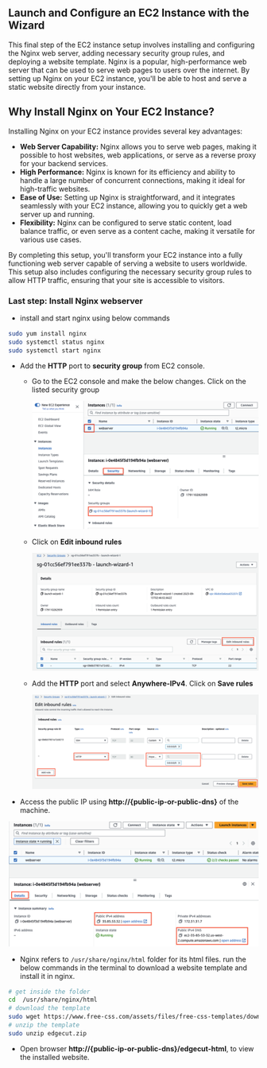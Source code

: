 ## Launch and Configure an EC2 Instance with the Wizard

This final step of the EC2 instance setup involves installing and configuring the Nginx web server, adding necessary security group rules, and deploying a website template. Nginx is a popular, high-performance web server that can be used to serve web pages to users over the internet. By setting up Nginx on your EC2 instance, you'll be able to host and serve a static website directly from your instance.

## Why Install Nginx on Your EC2 Instance?

Installing Nginx on your EC2 instance provides several key advantages:

-   **Web Server Capability:**  Nginx allows you to serve web pages, making it possible to host websites, web applications, or serve as a reverse proxy for your backend services.
-   **High Performance:**  Nginx is known for its efficiency and ability to handle a large number of concurrent connections, making it ideal for high-traffic websites.
-   **Ease of Use:**  Setting up Nginx is straightforward, and it integrates seamlessly with your EC2 instance, allowing you to quickly get a web server up and running.
-   **Flexibility:**  Nginx can be configured to serve static content, load balance traffic, or even serve as a content cache, making it versatile for various use cases.

By completing this setup, you'll transform your EC2 instance into a fully functioning web server capable of serving a website to users worldwide. This setup also includes configuring the necessary security group rules to allow HTTP traffic, ensuring that your site is accessible to visitors.

### Last step: Install Nginx webserver

- install and start nginx using below commands

```bash
sudo yum install nginx
sudo systemctl status nginx
sudo systemctl start nginx
```

- Add the **HTTP** port to **security group** from EC2 console.
  - Go to the EC2 console and make the below changes. Click on the listed security group

    ![](../../imgs/cloud-lab/sg-1.png)

  - Click on **Edit inbound rules**

    ![](../../imgs/cloud-lab/sg-2.png)

  - Add the **HTTP** port and select **Anywhere-IPv4**. Click on **Save rules**

    ![](../../imgs/cloud-lab/sg-3.png)

- Access the public IP using **http://{public-ip-or-public-dns}** of the machine.

![](../../imgs/cloud-lab/sg-4.png)

- Nginx refers to `/usr/share/nginx/html` folder for its html files. run the below commands in the terminal to download a website template and install it in nginx.

```sh
# get inside the folder
cd  /usr/share/nginx/html
# download the template
sudo wget https://www.free-css.com/assets/files/free-css-templates/download/page295/edgecut.zip
# unzip the template
sudo unzip edgecut.zip
```

- Open browser **http://{public-ip-or-public-dns}/edgecut-html**, to view the installed website.
